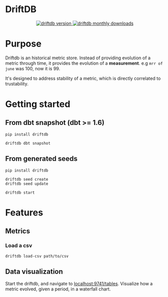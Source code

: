 # DriftDB

<p align="center">
  <a href="https://pypi.org/project/driftdb/">
    <img src="https://img.shields.io/pypi/v/driftdb?style=flat-square" alt="driftdb version">
  </a>
  <a href="https://pypi.org/project/driftdb/">
    <img src="https://img.shields.io/pypi/dm/driftdb?style=flat-square" alt="driftdb monthly downloads">
  </a>
</p>

# Purpose

Driftdb is an historical metric store. Instead of providing evolution of a metric through time, it provides the
evolution of a **measurement**.
e.g `mrr of june` was 100, now it is 99.

It's designed to address stability of a metric, which is directly correlated to trustability.

# Getting started

## From dbt snapshot (dbt >= 1.6)

```shell
pip install driftdb

driftdb dbt snapshot
```

## From generated seeds

```shell
pip install driftdb

driftdb seed create
driftdb seed update

driftdb start
```

# Features

## Metrics

### Load a csv

```
driftdb load-csv path/to/csv
```

## Data visualization

Start the driftdb, and navigate to [localhost:9741/tables](http://localhost:9741/tables).
Visualize how a metric evolved, given a period, in a waterfall chart.
